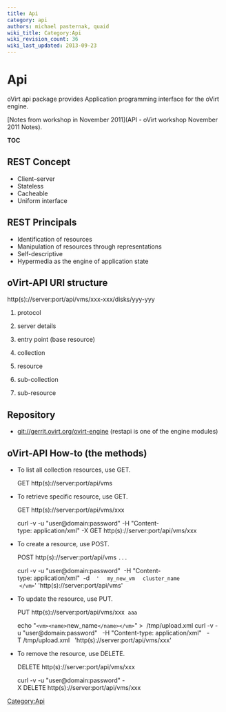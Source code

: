 ```yaml
---
title: Api
category: api
authors: michael pasternak, quaid
wiki_title: Category:Api
wiki_revision_count: 36
wiki_last_updated: 2013-09-23
---
```


# Api

oVirt api package provides Application programming interface for the oVirt engine.

[Notes from workshop in November 2011](API - oVirt workshop November 2011 Notes).

__TOC__

## REST Concept

*   Client–server
*   Stateless
*   Cacheable
*   Uniform interface

## REST Principals

*   Identification of resources
*   Manipulation of resources through representations
*   Self-descriptive
*   Hypermedia as the engine of application state

## oVirt-API URI structure

http(s)://server:port/api/vms/xxx-xxx/disks/yyy-yyy

1. protocol

2. server details

3. entry point (base resource)

4. collection

5. resource

6. sub-collection

7. sub-resource

## Repository

*   <git://gerrit.ovirt.org/ovirt-engine> (restapi is one of the engine modules)

## oVirt-API How-to (the methods)

*   To list all collection resources, use GET.

      GET http(s)://server:port/api/vms

*   To retrieve specific resource, use GET.

      GET http(s)://server:port/api/vms/xxx

      curl -v -u "user@domain:password" -H "Content-type: application/xml" -X GET http(s)://server:port/api/vms/xxx

*   To create a resource, use POST.

      POST http(s)://server:port/api/vms
<vm>`...`</vm>

      curl -v -u "user@domain:password" 
      -H "Content-type: application/xml" 
      -d 
` '`<vm>
`  `<name>`my_new_vm`</name>
`  `<cluster><name>`cluster_name`</name></cluster>
`  `<template><name>`template_name`</name></template>
       `</vm>`' 'http(s)://server:port/api/vms'

*   To update the resource, use PUT.

      PUT http(s)://server:port/api/vms/xxx 
<vm><name>`aaa`</name></vm>

      echo "`<vm><name>`new_name`</name></vm>`" >  /tmp/upload.xml
      curl -v -u "user@domain:password" 
       -H "Content-type: application/xml" 
       -T /tmp/upload.xml 
       'http(s)://server:port/api/vms/xxx'

*   To remove the resource, use DELETE.

      DELETE http(s)://server:port/api/vms/xxx

      curl -v -u "user@domain:password" -X DELETE http(s)://server:port/api/vms/xxx

<Category:Api>

